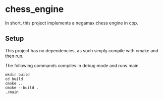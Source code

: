 # chess_engine
In short, this project implements a negamax chess engine in cpp. 

## Setup
This project has no dependencies, as such simply compile with cmake and then run.

The following commands compiles in debug mode and runs main. 

```
mkdir build
cd build
cmake ..
cmake --build .
./main
```
